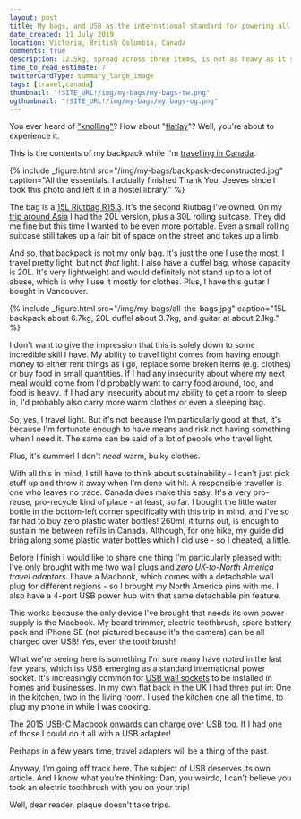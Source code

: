```yaml
---
layout: post
title: My bags, and USB as the international standard for powering all devices
date_created: 11 July 2019
location: Victoria, British Columbia, Canada
comments: true
description: 12.5kg, spread across three items, is not as heavy as it sounds.
time_to_read_estimate: 7
twitterCardType: summary_large_image
tags: [travel,canada]
thumbnail: "!SITE_URL!/img/my-bags/my-bags-tw.png"
ogthumbnail: "!SITE_URL!/img/my-bags/my-bags-og.png"
---
```


You ever heard of ["knolling"](https://en.wikipedia.org/wiki/Tom_Sachs_(artist)#Knolling)? How about "[flatlay](https://twitter.com/lennym/status/1148505924627288064)"? Well, you're about to experience it.

This is the contents of my backpack while I'm [travelling in Canada](/blog/canada-1).

{% include _figure.html src="/img/my-bags/backpack-deconstructed.jpg" caption="All the essentials. I actually finished Thank You, Jeeves since I took this photo and left it in a hostel library." %}

The bag is a [15L Riutbag R15.3](https://www.riut.co.uk/collections/anti-theft-backpack/products/riutbag-r15-3-anti-theft-laptop-backpack). It's the second Riutbag I've owned. On my [trip around Asia](/blog/trip-2015) I had the 20L version, plus a 30L rolling suitcase. They did me fine but this time I wanted to be even more portable. Even a small rolling suitcase still takes up a fair bit of space on the street and takes up a limb.

And so, that backpack is not my only bag. It's just the one I use the most. I travel pretty light, but not _that_ light. I also have a duffel bag, whose capacity is 20L. It's very lightweight and would definitely not stand up to a lot of abuse, which is why I use it mostly for clothes. Plus, I have this guitar I bought in Vancouver.

{% include _figure.html src="/img/my-bags/all-the-bags.jpg" caption="15L backpack about 6.7kg, 20L duffel about 3.7kg, and guitar at about 2.1kg." %}

I don't want to give the impression that this is solely down to some incredible skill I have. My ability to travel light comes from having enough money to either rent things as I go, replace some broken items (e.g. clothes) or buy food in small quantities. If I had any insecurity about where my next meal would come from I'd probably want to carry food around, too, and food is heavy. If I had any insecurity about my ability to get a room to sleep in, I'd probably also carry more warm clothes or even a sleeping bag.

So, yes, I travel light. But it's not because I'm particularly good at that, it's because I'm fortunate enough to have means and risk not having something when I need it. The same can be said of a lot of people who travel light.

Plus, it's summer! I don't _need_ warm, bulky clothes.

With all this in mind, I still have to think about sustainability - I can't just pick stuff up and throw it away when I'm done wit hit. A responsible traveller is one who leaves no trace. Canada does make this easy. It's a very pro-reuse, pro-recycle kind of place - at least, so far. I bought the little water bottle in the bottom-left corner specifically with this trip in mind, and I've so far had to buy zero plastic water bottles! 260ml, it turns out, is enough to sustain me between refills in Canada. Although, for one hike, my guide did bring along some plastic water bottles which I did use - so I cheated, a little.

Before I finish I would like to share one thing I'm particularly pleased with: I've only brought with me two wall plugs and *zero UK-to-North America travel adaptors*. I have a Macbook, which comes with a detachable wall plug for different regions - so I brought my North America pins with me. I also have a 4-port USB power hub with that same detachable pin feature.

This works because the only device I've brought that needs its own power supply is the Macbook. My beard trimmer, electric toothbrush, spare battery pack and iPhone SE (not pictured because it's the camera) can be all charged over USB! Yes, even the toothbrush!

What we're seeing here is something I'm sure many have noted in the last few years, which iss USB emerging as a standard international power socket. It's increasingly common for [USB wall sockets](https://www.amazon.co.uk/USB-Wall-Socket-Manufactured-Standards/dp/B00NNQQIVS) to be installed in homes and businesses. In my own flat back in the UK I had three put in: One in the kitchen, two in the living room. I used the kitchen one all the time, to plug my phone in while I was cooking.

The [2015 USB-C Macbook onwards can charge over USB too](https://mashable.com/2015/04/13/apple-new-macbook-external-battery-charging/). If I had one of those I could do it all with a USB adapter!

Perhaps in a few years time, travel adapters will be a thing of the past.

Anyway, I'm going off track here. The subject of USB deserves its own article. And I know what you're thinking: Dan, you weirdo, I can't believe you took an electric toothbrush with you on your trip!

Well, dear reader, plaque doesn't take trips.
